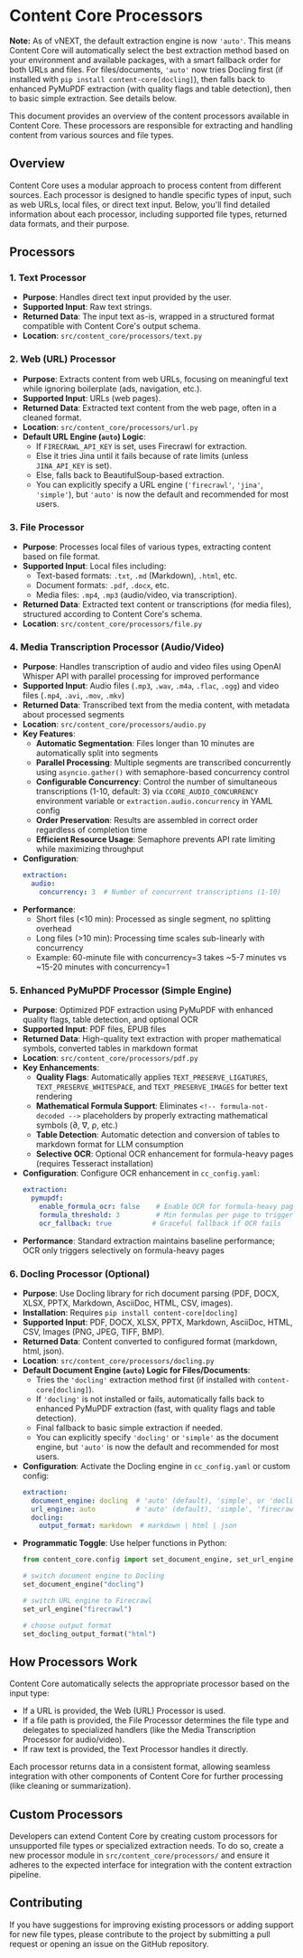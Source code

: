 # Content Core Processors

**Note:** As of vNEXT, the default extraction engine is now `'auto'`. This means Content Core will automatically select the best extraction method based on your environment and available packages, with a smart fallback order for both URLs and files. For files/documents, `'auto'` now tries Docling first (if installed with `pip install content-core[docling]`), then falls back to enhanced PyMuPDF extraction (with quality flags and table detection), then to basic simple extraction. See details below.

This document provides an overview of the content processors available in Content Core. These processors are responsible for extracting and handling content from various sources and file types.

## Overview

Content Core uses a modular approach to process content from different sources. Each processor is designed to handle specific types of input, such as web URLs, local files, or direct text input. Below, you'll find detailed information about each processor, including supported file types, returned data formats, and their purpose.

## Processors

### 1. **Text Processor**
- **Purpose**: Handles direct text input provided by the user.
- **Supported Input**: Raw text strings.
- **Returned Data**: The input text as-is, wrapped in a structured format compatible with Content Core's output schema.
- **Location**: `src/content_core/processors/text.py`

### 2. **Web (URL) Processor**
- **Purpose**: Extracts content from web URLs, focusing on meaningful text while ignoring boilerplate (ads, navigation, etc.).
- **Supported Input**: URLs (web pages).
- **Returned Data**: Extracted text content from the web page, often in a cleaned format.
- **Location**: `src/content_core/processors/url.py`
- **Default URL Engine (`auto`) Logic**:
    - If `FIRECRAWL_API_KEY` is set, uses Firecrawl for extraction.
    - Else it tries Jina until it fails because of rate limits (unless `JINA_API_KEY` is set).
    - Else, falls back to BeautifulSoup-based extraction.
    - You can explicitly specify a URL engine (`'firecrawl'`, `'jina'`, `'simple'`), but `'auto'` is now the default and recommended for most users.

### 3. **File Processor**
- **Purpose**: Processes local files of various types, extracting content based on file format.
- **Supported Input**: Local files including:
  - Text-based formats: `.txt`, `.md` (Markdown), `.html`, etc.
  - Document formats: `.pdf`, `.docx`, etc.
  - Media files: `.mp4`, `.mp3` (audio/video, via transcription).
- **Returned Data**: Extracted text content or transcriptions (for media files), structured according to Content Core's schema.
- **Location**: `src/content_core/processors/file.py`

### 4. **Media Transcription Processor (Audio/Video)**
- **Purpose**: Handles transcription of audio and video files using OpenAI Whisper API with parallel processing for improved performance
- **Supported Input**: Audio files (`.mp3`, `.wav`, `.m4a`, `.flac`, `.ogg`) and video files (`.mp4`, `.avi`, `.mov`, `.mkv`)
- **Returned Data**: Transcribed text from the media content, with metadata about processed segments
- **Location**: `src/content_core/processors/audio.py`
- **Key Features**:
  - **Automatic Segmentation**: Files longer than 10 minutes are automatically split into segments
  - **Parallel Processing**: Multiple segments are transcribed concurrently using `asyncio.gather()` with semaphore-based concurrency control
  - **Configurable Concurrency**: Control the number of simultaneous transcriptions (1-10, default: 3) via `CCORE_AUDIO_CONCURRENCY` environment variable or `extraction.audio.concurrency` in YAML config
  - **Order Preservation**: Results are assembled in correct order regardless of completion time
  - **Efficient Resource Usage**: Semaphore prevents API rate limiting while maximizing throughput
- **Configuration**:
  ```yaml
  extraction:
    audio:
      concurrency: 3  # Number of concurrent transcriptions (1-10)
  ```
- **Performance**:
  - Short files (<10 min): Processed as single segment, no splitting overhead
  - Long files (>10 min): Processing time scales sub-linearly with concurrency
  - Example: 60-minute file with concurrency=3 takes ~5-7 minutes vs ~15-20 minutes with concurrency=1

### 5. **Enhanced PyMuPDF Processor (Simple Engine)**
- **Purpose**: Optimized PDF extraction using PyMuPDF with enhanced quality flags, table detection, and optional OCR
- **Supported Input**: PDF files, EPUB files
- **Returned Data**: High-quality text extraction with proper mathematical symbols, converted tables in markdown format
- **Location**: `src/content_core/processors/pdf.py`
- **Key Enhancements**:
  - **Quality Flags**: Automatically applies `TEXT_PRESERVE_LIGATURES`, `TEXT_PRESERVE_WHITESPACE`, and `TEXT_PRESERVE_IMAGES` for better text rendering
  - **Mathematical Formula Support**: Eliminates `<!-- formula-not-decoded -->` placeholders by properly extracting mathematical symbols (∂, ∇, ρ, etc.)
  - **Table Detection**: Automatic detection and conversion of tables to markdown format for LLM consumption
  - **Selective OCR**: Optional OCR enhancement for formula-heavy pages (requires Tesseract installation)
- **Configuration**: Configure OCR enhancement in `cc_config.yaml`:
  ```yaml
  extraction:
    pymupdf:
      enable_formula_ocr: false    # Enable OCR for formula-heavy pages
      formula_threshold: 3         # Min formulas per page to trigger OCR
      ocr_fallback: true          # Graceful fallback if OCR fails
  ```
- **Performance**: Standard extraction maintains baseline performance; OCR only triggers selectively on formula-heavy pages

### 6. **Docling Processor (Optional)**
- **Purpose**: Use Docling library for rich document parsing (PDF, DOCX, XLSX, PPTX, Markdown, AsciiDoc, HTML, CSV, images).
- **Installation**: Requires `pip install content-core[docling]`
- **Supported Input**: PDF, DOCX, XLSX, PPTX, Markdown, AsciiDoc, HTML, CSV, Images (PNG, JPEG, TIFF, BMP).
- **Returned Data**: Content converted to configured format (markdown, html, json).
- **Location**: `src/content_core/processors/docling.py`
- **Default Document Engine (`auto`) Logic for Files/Documents**:
    - Tries the `'docling'` extraction method first (if installed with `content-core[docling]`).
    - If `'docling'` is not installed or fails, automatically falls back to enhanced PyMuPDF extraction (fast, with quality flags and table detection).
    - Final fallback to basic simple extraction if needed.
    - You can explicitly specify `'docling'` or `'simple'` as the document engine, but `'auto'` is now the default and recommended for most users.
- **Configuration**: Activate the Docling engine in `cc_config.yaml` or custom config:
  ```yaml
  extraction:
    document_engine: docling  # 'auto' (default), 'simple', or 'docling'
    url_engine: auto          # 'auto' (default), 'simple', 'firecrawl', or 'jina'
    docling:
      output_format: markdown  # markdown | html | json
  ```
- **Programmatic Toggle**: Use helper functions in Python:
  ```python
  from content_core.config import set_document_engine, set_url_engine, set_docling_output_format

  # switch document engine to Docling
  set_document_engine("docling")
  
  # switch URL engine to Firecrawl
  set_url_engine("firecrawl")

  # choose output format
  set_docling_output_format("html")
  ```

## How Processors Work

Content Core automatically selects the appropriate processor based on the input type:
- If a URL is provided, the Web (URL) Processor is used.
- If a file path is provided, the File Processor determines the file type and delegates to specialized handlers (like the Media Transcription Processor for audio/video).
- If raw text is provided, the Text Processor handles it directly.

Each processor returns data in a consistent format, allowing seamless integration with other components of Content Core for further processing (like cleaning or summarization).

## Custom Processors

Developers can extend Content Core by creating custom processors for unsupported file types or specialized extraction needs. To do so, create a new processor module in `src/content_core/processors/` and ensure it adheres to the expected interface for integration with the content extraction pipeline.

## Contributing

If you have suggestions for improving existing processors or adding support for new file types, please contribute to the project by submitting a pull request or opening an issue on the GitHub repository.
